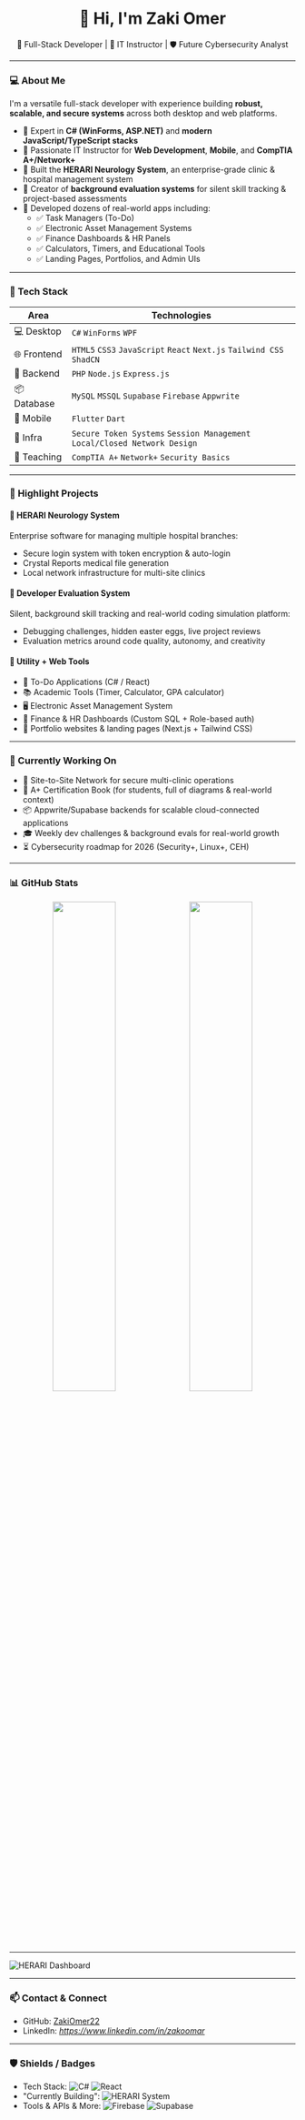 <h1 align="center">👋 Hi, I'm Zaki Omer</h1>
<p align="center">
🚀 Full-Stack Developer | 🧠 IT Instructor | 🛡️ Future Cybersecurity Analyst  
</p>

---

### 💻 About Me

I'm a versatile full-stack developer with experience building **robust, scalable, and secure systems** across both desktop and web platforms.

- 🔧 Expert in **C# (WinForms, ASP.NET)** and **modern JavaScript/TypeScript stacks**
- 🧠 Passionate IT Instructor for **Web Development**, **Mobile**, and **CompTIA A+/Network+**
- 🏥 Built the **HERARI Neurology System**, an enterprise-grade clinic & hospital management system
- 🧪 Creator of **background evaluation systems** for silent skill tracking & project-based assessments
- 🧱 Developed dozens of real-world apps including:
  - ✅ Task Managers (To-Do)
  - ✅ Electronic Asset Management Systems
  - ✅ Finance Dashboards & HR Panels
  - ✅ Calculators, Timers, and Educational Tools
  - ✅ Landing Pages, Portfolios, and Admin UIs

---

### 🧰 Tech Stack

| Area | Technologies |
|------|--------------|
| 💻 Desktop | `C#` `WinForms` `WPF` |
| 🌐 Frontend | `HTML5` `CSS3` `JavaScript` `React` `Next.js` `Tailwind CSS` `ShadCN` |
| 🔧 Backend | `PHP` `Node.js` `Express.js` |
| 📦 Database | `MySQL` `MSSQL` `Supabase` `Firebase` `Appwrite` |
| 📱 Mobile | `Flutter` `Dart` |
| 🔐 Infra | `Secure Token Systems` `Session Management` `Local/Closed Network Design` |
| 🧠 Teaching | `CompTIA A+` `Network+` `Security Basics` |

---

### 🌟 Highlight Projects

#### 🏥 HERARI Neurology System
Enterprise software for managing multiple hospital branches:
- Secure login system with token encryption & auto-login
- Crystal Reports medical file generation
- Local network infrastructure for multi-site clinics

#### 🧠 Developer Evaluation System
Silent, background skill tracking and real-world coding simulation platform:
- Debugging challenges, hidden easter eggs, live project reviews
- Evaluation metrics around code quality, autonomy, and creativity

#### 💼 Utility + Web Tools
- 🧾 To-Do Applications (C# / React)
- 📚 Academic Tools (Timer, Calculator, GPA calculator)
- 🖥️ Electronic Asset Management System
- 💸 Finance & HR Dashboards (Custom SQL + Role-based auth)
- 📄 Portfolio websites & landing pages (Next.js + Tailwind CSS)

---

### 🚀 Currently Working On

- 🔐 Site-to-Site Network for secure multi-clinic operations
- 📘 A+ Certification Book (for students, full of diagrams & real-world context)
- 📦 Appwrite/Supabase backends for scalable cloud-connected applications
- 🎓 Weekly dev challenges & background evals for real-world growth
- ⏳ Cybersecurity roadmap for 2026 (Security+, Linux+, CEH)

---

### 📊 GitHub Stats

<p align="center">
  <img src="https://github-readme-stats.vercel.app/api?username=ZakiOmer22&show_icons=true&theme=tokyonight" width="47%" />
  <img src="https://github-readme-stats.vercel.app/api/top-langs/?username=ZakiOmer22&layout=compact&theme=tokyonight" width="47%" />
</p>

---

![HERARI Dashboard](docs/herari_dashboard.png)

---

### 📫 Contact & Connect

* GitHub: [ZakiOmer22](https://github.com/ZakiOmer22)
* LinkedIn: *https://www.linkedin.com/in/zakoomar*

---

### 🛡️ Shields / Badges
- Tech Stack: ![C#](https://img.shields.io/badge/C%23-%23239120.svg?style=flat&logo=c-sharp&logoColor=white) ![React](https://img.shields.io/badge/React-20232A?style=flat&logo=react&logoColor=61DAFB)
- "Currently Building": ![HERARI System](https://img.shields.io/badge/HERARI--Enterprise-Clinic%20System-blue)
- Tools & APIs & More: ![Firebase](https://img.shields.io/badge/Firebase-ffca28?style=flat&logo=firebase&logoColor=black) ![Supabase](https://img.shields.io/badge/Supabase-3ECF8E?style=flat&logo=supabase&logoColor=white)

